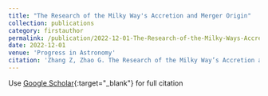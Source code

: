 ```yaml
---
title: "The Research of the Milky Way's Accretion and Merger Origin"
collection: publications
category: firstauthor
permalink: /publication/2022-12-01-The-Research-of-the-Milky-Ways-Accretion-and-Merger-Origin
date: 2022-12-01
venue: 'Progress in Astronomy'
citation: 'Zhang Z, Zhao G. The Research of the Milky Way’s Accretion and Merger Origin[J]. Progress in Astronomy, 2022, 40: 506-534.'
---
```

Use [Google Scholar](https://scholar.google.com/scholar?q=The+Research+of+the+Milky+Way&#x27;s+Accretion+and+Merger+Origin){:target="_blank"} for full citation